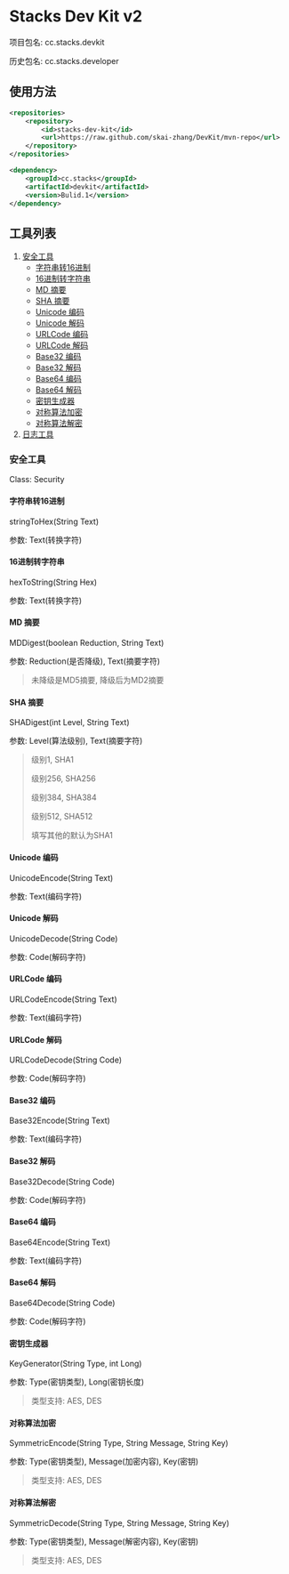 # Stacks Dev Kit v2

项目包名: cc.stacks.devkit

历史包名: cc.stacks.developer

## 使用方法

``` xml
<repositories>
    <repository>
        <id>stacks-dev-kit</id>
        <url>https://raw.github.com/skai-zhang/DevKit/mvn-repo</url>
    </repository>
</repositories>

<dependency>
    <groupId>cc.stacks</groupId>
    <artifactId>devkit</artifactId>
    <version>Bulid.1</version>
</dependency>
```

## 工具列表

1. [安全工具](#安全工具)
    * [字符串转16进制](#字符串转16进制)
    * [16进制转字符串](#16进制转字符串)
    * [MD 摘要](#md-摘要)
    * [SHA 摘要](#sha-摘要)
    * [Unicode 编码](#unicode-编码)
    * [Unicode 解码](#unicode-解码)
    * [URLCode 编码](#urlcode-编码)
    * [URLCode 解码](#urlcode-解码)
    * [Base32 编码](#base32-编码)
    * [Base32 解码](#base32-解码)
    * [Base64 编码](#base64-编码)
    * [Base64 解码](#base64-解码)
    * [密钥生成器](#密钥生成器)
    * [对称算法加密](#对称算法加密)
    * [对称算法解密](#对称算法解密)
2. [日志工具](#日志工具)

### 安全工具

Class: Security

#### 字符串转16进制

stringToHex(String Text)

参数: Text(转换字符)

#### 16进制转字符串

hexToString(String Hex)

参数: Text(转换字符)

#### MD 摘要

MDDigest(boolean Reduction, String Text)

参数: Reduction(是否降级), Text(摘要字符)

> 未降级是MD5摘要, 降级后为MD2摘要

#### SHA 摘要

SHADigest(int Level, String Text)

参数: Level(算法级别), Text(摘要字符)

> 级别1, SHA1
> 
> 级别256, SHA256
> 
> 级别384, SHA384
> 
> 级别512, SHA512
> 
> 填写其他的默认为SHA1

#### Unicode 编码

UnicodeEncode(String Text)

参数: Text(编码字符)

#### Unicode 解码

UnicodeDecode(String Code)

参数: Code(解码字符)

#### URLCode 编码

URLCodeEncode(String Text)

参数: Text(编码字符)

#### URLCode 解码

URLCodeDecode(String Code)

参数: Code(解码字符)

#### Base32 编码

Base32Encode(String Text)

参数: Text(编码字符)

#### Base32 解码

Base32Decode(String Code)

参数: Code(解码字符)

#### Base64 编码

Base64Encode(String Text)

参数: Text(编码字符)

#### Base64 解码

Base64Decode(String Code)

参数: Code(解码字符)

#### 密钥生成器

KeyGenerator(String Type, int Long)

参数: Type(密钥类型), Long(密钥长度)

> 类型支持: AES, DES

#### 对称算法加密

SymmetricEncode(String Type, String Message, String Key)

参数: Type(密钥类型), Message(加密内容), Key(密钥)

> 类型支持: AES, DES

#### 对称算法解密

SymmetricDecode(String Type, String Message, String Key)

参数: Type(密钥类型), Message(解密内容), Key(密钥)

> 类型支持: AES, DES